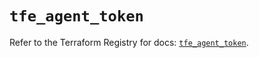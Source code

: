 # `tfe_agent_token`

Refer to the Terraform Registry for docs: [`tfe_agent_token`](https://registry.terraform.io/providers/hashicorp/tfe/0.63.0/docs/resources/agent_token).
